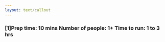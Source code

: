 ```yaml
---
layout: text/callout
---
```

### [1]Prep time: 10 mins      Number of people: 1+  Time to run: 1 to 3 hrs

